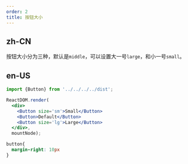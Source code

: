 ```yaml
---
order: 2
title: 按钮大小
---
```


## zh-CN

按钮大小分为三种，默认是`middle`，可以设置大一号`large`，和小一号`small`。

## en-US

````jsx
import {Button} from '../../../../dist';

ReactDOM.render(
  <div>
    <Button size='sm'>Small</Button>
    <Button>Default</Button>
    <Button size='lg'>Large</Button>
  </div>,
  mountNode);
````

````css
button{
  margin-right: 10px
}
````
